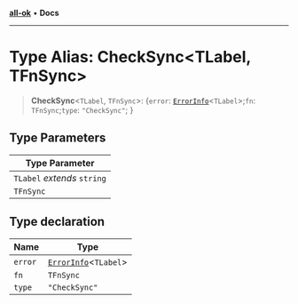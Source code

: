 [**all-ok**](../README.md) • **Docs**

***

# Type Alias: CheckSync\<TLabel, TFnSync\>

> **CheckSync**\<`TLabel`, `TFnSync`\>: \{`error`: [`ErrorInfo`](ErrorInfo.md)\<`TLabel`\>;`fn`: `TFnSync`;`type`: `"CheckSync"`; \}

## Type Parameters

| Type Parameter |
| ------ |
| `TLabel` *extends* `string` |
| `TFnSync` |

## Type declaration

| Name | Type |
| ------ | ------ |
| `error` | [`ErrorInfo`](ErrorInfo.md)\<`TLabel`\> |
| `fn` | `TFnSync` |
| `type` | `"CheckSync"` |
